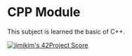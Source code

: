 # CPP Module

This subject is learned the basic of C++.

[![jimikim's 42Project Score](https://badge42.herokuapp.com/api/project/jimikim/CPPModule00)](https://github.com/JaeSeoKim/badge42)
